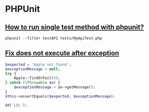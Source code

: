 # PHPUnit

## [How to run single test method with phpunit?](https://stackoverflow.com/a/26095567)

```shell
phpunit --filter testAPI tests/MyApiTest.php
```

## [Fix does not execute after exception](https://stackoverflow.com/a/39016623)

```php
$expected = 'Apple not found';
$exceptionMessage = null;
try {
    Apple::findOrFail(0);
} catch (\Throwable $e) {
    $exceptionMessage = $e->getMessage();
}
$this->assertEquals($expected, $exceptionMessage);

dd('LOL');
```
